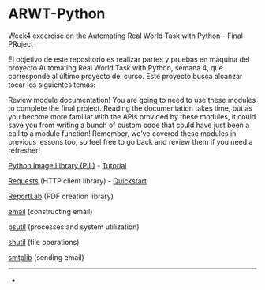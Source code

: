 # ARWT-Python
Week4 excercise on the Automating Real World Task with Python - Final PRoject


El objetivo de este repositorio es realizar partes y pruebas en máquina del
proyecto Automating Real World Task with Python, semana 4, que corresponde
al último proyecto del curso.
Este proyecto busca alcanzar tocar los siguientes temas:

Review module documentation! You are going to need to use these modules to complete the final project. Reading the documentation takes time, but as you become more familiar with the APIs provided by these modules, it could save you from writing a bunch of custom code that could have just been a call to a module function! Remember, we’ve covered these modules in previous lessons too, so feel free to go back and review them if you need a refresher!

[Python Image Library (PIL)](https://pillow.readthedocs.io/) - [Tutorial](https://pillow.readthedocs.io/en/stable/handbook/tutorial.html)

[Requests](https://requests.readthedocs.io/) (HTTP client library) - [Quickstart](https://requests.readthedocs.io/en/master/user/quickstart/)

[ReportLab](https://www.reportlab.com/docs/reportlab-userguide.pdf) (PDF creation library)

[email](https://docs.python.org/3/library/email.examples.html) (constructing email)

[psutil](https://psutil.readthedocs.io/) (processes and system utilization)

[shutil](https://docs.python.org/3/library/shutil.html) (file operations)

[smtplib](https://docs.python.org/3/library/smtplib.html) (sending email)


-----------------------------
-

